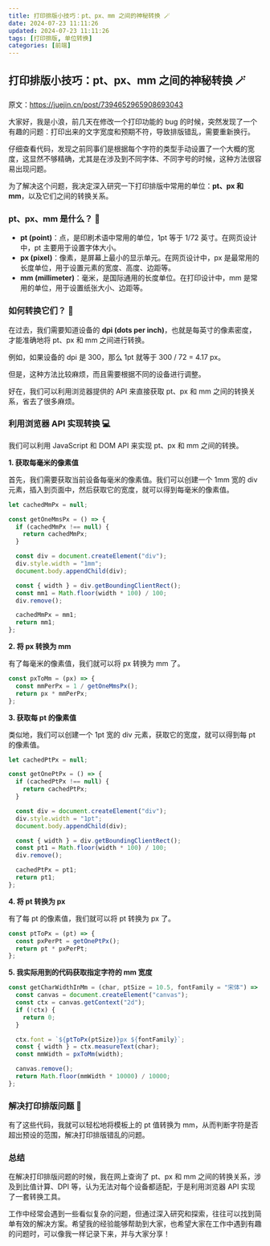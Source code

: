 ```yaml
---
title: 打印排版小技巧：pt、px、mm 之间的神秘转换 🪄
date: 2024-07-23 11:11:26
updated: 2024-07-23 11:11:26
tags: [打印排版, 单位转换]
categories: [前端]
---
```


## 打印排版小技巧：pt、px、mm 之间的神秘转换 🪄

原文：https://juejin.cn/post/7394652965908693043

大家好，我是小浪，前几天在修改一个打印功能的 bug 的时候，突然发现了一个有趣的问题：打印出来的文字宽度和预期不符，导致排版错乱，需要重新换行。

仔细查看代码，发现之前同事们是根据每个字符的类型手动设置了一个大概的宽度，这显然不够精确，尤其是在涉及到不同字体、不同字号的时候，这种方法很容易出现问题。

为了解决这个问题，我决定深入研究一下打印排版中常用的单位：**pt、px 和 mm**，以及它们之间的转换关系。

### pt、px、mm 是什么？ 🤔

- **pt (point)**：点，是印刷术语中常用的单位，1pt 等于 1/72 英寸。在网页设计中，pt 主要用于设置字体大小。
- **px (pixel)**：像素，是屏幕上最小的显示单元。在网页设计中，px 是最常用的长度单位，用于设置元素的宽度、高度、边距等。
- **mm (millimeter)**：毫米，是国际通用的长度单位。在打印设计中，mm 是常用的单位，用于设置纸张大小、边距等。

### 如何转换它们？ 🔄

在过去，我们需要知道设备的 **dpi (dots per inch)**，也就是每英寸的像素密度，才能准确地将 pt、px 和 mm 之间进行转换。

例如，如果设备的 dpi 是 300，那么 1pt 就等于 300 / 72 = 4.17 px。

但是，这种方法比较麻烦，而且需要根据不同的设备进行调整。

好在，我们可以利用浏览器提供的 API 来直接获取 pt、px 和 mm 之间的转换关系，省去了很多麻烦。

### 利用浏览器 API 实现转换 💻

我们可以利用 JavaScript 和 DOM API 来实现 pt、px 和 mm 之间的转换。

**1\. 获取每毫米的像素值**

首先，我们需要获取当前设备每毫米的像素值。我们可以创建一个 1mm 宽的 div 元素，插入到页面中，然后获取它的宽度，就可以得到每毫米的像素值。

```javascript
let cachedMmPx = null;

const getOneMmsPx = () => {
  if (cachedMmPx !== null) {
    return cachedMmPx;
  }

  const div = document.createElement("div");
  div.style.width = "1mm";
  document.body.appendChild(div);

  const { width } = div.getBoundingClientRect();
  const mm1 = Math.floor(width * 100) / 100;
  div.remove();

  cachedMmPx = mm1;
  return mm1;
};
```

**2\. 将 px 转换为 mm**

有了每毫米的像素值，我们就可以将 px 转换为 mm 了。

```javascript
const pxToMm = (px) => {
  const mmPerPx = 1 / getOneMmsPx();
  return px * mmPerPx;
};
```

**3\. 获取每 pt 的像素值**

类似地，我们可以创建一个 1pt 宽的 div 元素，获取它的宽度，就可以得到每 pt 的像素值。

```javascript
let cachedPtPx = null;

const getOnePtPx = () => {
  if (cachedPtPx !== null) {
    return cachedPtPx;
  }

  const div = document.createElement("div");
  div.style.width = "1pt";
  document.body.appendChild(div);

  const { width } = div.getBoundingClientRect();
  const pt1 = Math.floor(width * 100) / 100;
  div.remove();

  cachedPtPx = pt1;
  return pt1;
};
```

**4\. 将 pt 转换为 px**

有了每 pt 的像素值，我们就可以将 pt 转换为 px 了。

```javascript
const ptToPx = (pt) => {
  const pxPerPt = getOnePtPx();
  return pt * pxPerPt;
};
```

**5\. 我实际用到的代码获取指定字符的 mm 宽度**

```javascript
const getCharWidthInMm = (char, ptSize = 10.5, fontFamily = "宋体") => {
  const canvas = document.createElement("canvas");
  const ctx = canvas.getContext("2d");
  if (!ctx) {
    return 0;
  }

  ctx.font = `${ptToPx(ptSize)}px ${fontFamily}`;
  const { width } = ctx.measureText(char);
  const mmWidth = pxToMm(width);

  canvas.remove();
  return Math.floor(mmWidth * 10000) / 10000;
};
```

### 解决打印排版问题 🚀

有了这些代码，我就可以轻松地将模板上的 pt 值转换为 mm，从而判断字符是否超出预设的范围，解决打印排版错乱的问题。

### 总结

在解决打印排版问题的时候，我在网上查询了 pt、px 和 mm 之间的转换关系，涉及到比值计算、DPI 等，认为无法对每个设备都适配，于是利用浏览器 API 实现了一套转换工具。

工作中经常会遇到一些看似复杂的问题，但通过深入研究和探索，往往可以找到简单有效的解决方案。希望我的经验能够帮助到大家，也希望大家在工作中遇到有趣的问题时，可以像我一样记录下来，并与大家分享！
